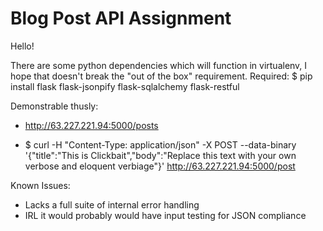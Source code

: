 # Blog Post API Assignment

Hello!

There are some python dependencies which will function in virtualenv, I hope that doesn't break the "out of the box" requirement. 
Required: 
\$ pip install flask flask-jsonpify flask-sqlalchemy flask-restful

Demonstrable thusly:

 * http://63.227.221.94:5000/posts

 * \$ curl -H "Content-Type: application/json" -X POST --data-binary '{"title":"This is Clickbait","body":"Replace this text with your own verbose and eloquent verbiage"}' http://63.227.221.94:5000/post

Known Issues:
 * Lacks a full suite of internal error handling
 * IRL it would probably would have input testing for JSON compliance
